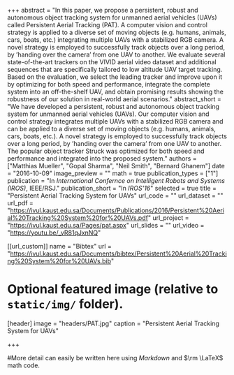 +++
abstract = "In this paper, we propose a persistent, robust and autonomous object tracking system for unmanned aerial vehicles (UAVs) called Persistent Aerial Tracking (PAT). A computer vision and control strategy is applied to a diverse set of moving objects (e.g. humans, animals, cars, boats, etc.) integrating multiple UAVs with a stabilized RGB camera. A novel strategy is employed to successfully track objects over a long period, by ’handing over the camera’ from one UAV to another. We evaluate several state-of-the-art trackers on the VIVID aerial video dataset and additional sequences that are specifically tailored to low altitude UAV target tracking. Based on the evaluation, we select the leading tracker and improve upon it by optimizing for both speed and performance, integrate the complete system into an off-the-shelf UAV, and obtain promising results showing the robustness of our solution in real-world aerial scenarios."
abstract_short = "We have developed a persistent, robust and autonomous object tracking system for unmanned aerial vehicles (UAVs). Our computer vision and control strategy integrates multiple UAVs with a stabilized RGB camera and can be applied to a diverse set of moving objects (e.g. humans, animals, cars, boats, etc.). A novel strategy is employed to successfully track objects over a long period, by ’handing over the camera’ from one UAV to another. The popular object tracker Struck was optimized for both speed and performance and integrated into the proposed system."
authors = ["Matthias Mueller", "Gopal Sharma", "Neil Smith", "Bernard Ghanem"]
date = "2016-10-09"
image_preview = ""
math = true
publication_types = ["1"]
publication = "In *International Confernce on Intelligent Robots and Systems (IROS)*, IEEE/RSJ."
publication_short = "In *IROS'16*"
selected = true
title = "Persistent Aerial Tracking System for UAVs"
url_code = ""
url_dataset = ""
url_pdf = "https://ivul.kaust.edu.sa/Documents/Publications/2016/Persistent%20Aerial%20Tracking%20System%20for%20UAVs.pdf"
url_project = "https://ivul.kaust.edu.sa/Pages/pat.aspx"
url_slides = ""
url_video = "https://youtu.be/_vR81qJxnNQ"

[[url_custom]]
name = "Bibtex"
url = "https://ivul.kaust.edu.sa/Documents/bibtex/Persistent%20Aerial%20Tracking%20System%20for%20UAVs.bib"

# Optional featured image (relative to `static/img/` folder).
[header]
image = "headers/PAT.jpg"
caption = "Persistent Aerial Tracking System for UAVs"

+++

#More detail can easily be written here using *Markdown* and $\rm \LaTeX$ math code.
